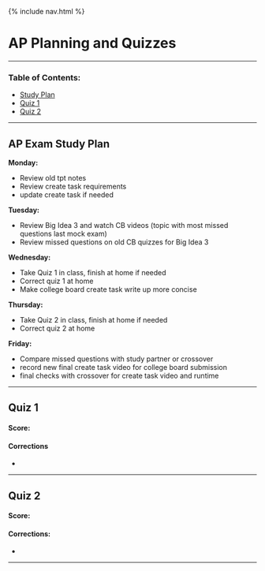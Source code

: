{% include nav.html %}

# AP Planning and Quizzes

***

### Table of Contents:
- [Study Plan](#ap-exam-study-plan)
- [Quiz 1](#quiz-1)
- [Quiz 2](#quiz-2)

***

## AP Exam Study Plan

**Monday:**
- Review old tpt notes
- Review create task requirements
- update create task if needed


**Tuesday:**
- Review Big Idea 3 and watch CB videos (topic with most missed questions last mock exam)
- Review missed questions on old CB quizzes for Big Idea 3


**Wednesday:**
- Take Quiz 1 in class, finish at home if needed
- Correct quiz 1 at home
- Make college board create task write up more concise


**Thursday:**
- Take Quiz 2 in class, finish at home if needed
- Correct quiz 2 at home


**Friday:**
- Compare missed questions with study partner or crossover
- record new final create task video for college board submission
- final checks with crossover for create task video and runtime

***

## Quiz 1

#### Score: 

#### Corrections
- 

***

## Quiz 2

#### Score: 

#### Corrections:
- 

***